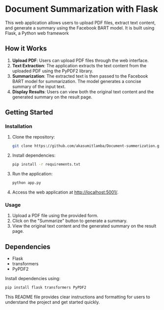 # Document Summarization with Flask

This web application allows users to upload PDF files, extract text content, and generate a summary using the Facebook BART model. It is built using Flask, a Python web framework

## How it Works

1. **Upload PDF**: Users can upload PDF files through the web interface.
2. **Text Extraction**: The application extracts the text content from the uploaded PDF using the PyPDF2 library.
3. **Summarization**: The extracted text is then passed to the Facebook BART model for summarization. The model generates a concise summary of the input text.
4. **Display Results**: Users can view both the original text content and the generated summary on the result page.

## Getting Started


### Installation

1. Clone the repository:

    ```bash
    git clone https://github.com/akasumitlamba/Document-summerization.git
    ```

2. Install dependencies:

    ```bash
    pip install -r requirements.txt
    ```

3. Run the application:

    ```bash
    python app.py
    ```

4. Access the web application at [http://localhost:5001/](http://localhost:5001/).

### Usage

1. Upload a PDF file using the provided form.
2. Click on the "Summarize" button to generate a summary.
3. View the original text content and the generated summary on the result page.

## Dependencies

- Flask
- transformers
- PyPDF2

Install dependencies using:

```bash
pip install flask transformers PyPDF2
```
This README file provides clear instructions and formatting for users to understand the project and get started quickly.
